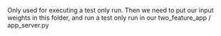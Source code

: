 Only used for executing a test only run.
Then we need to put our input weights in this folder, and run a test only run in our two_feature_app / app_server.py